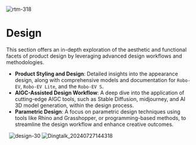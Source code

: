 ![rtm-318](https://github.com/user-attachments/assets/a0753c42-4056-4839-a5c7-f45a920d897a)


# Design


This section offers an in-depth exploration of the aesthetic and functional facets of product design by leveraging advanced design workflows and methodologies.
- **Product Styling and Design**: Detailed insights into the appearance design, along with comprehensive models and documentation for `Robo-EV`, `Robo-EV Lite`, and the `Robo-EV S`.
- **AIGC-Assisted Design Workflow**: A deep dive into the application of cutting-edge AIGC tools, such as Stable Diffusion, midjourney, and AI 3D model generation, within the design process.
- **Parametric Design**: A focus on parametric design techniques using tools like Rhino and Grasshopper, or programming-based methods, to streamline the design workflow and enhance creative outcomes.

&nbsp;
![design-30](https://github.com/user-attachments/assets/f8c17fc8-da01-4f02-8fcc-dedd0dc5f246)
![Dingtalk_20240727144318](https://github.com/user-attachments/assets/c725a26e-4b02-4aab-8e8d-cb2d1c1af079)
